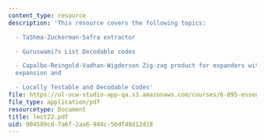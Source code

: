 ```yaml
---
content_type: resource
description: 'This resource covers the following topics:

  - TaShma-Zuckerman-Safra extractor

  - Guruswami?s List Decodable codes

  - Capalbo-Reingold-Vadhan-Wigderson Zig-zag product for expanders with good vertex
  expansion and

  - Locally Testable and Decodable Codes'
file: https://ol-ocw-studio-app-qa.s3.amazonaws.com/courses/6-895-essential-coding-theory-fall-2004/904589cd7a6f2aa69d4c56df48d12d18_lect22.pdf
file_type: application/pdf
resourcetype: Document
title: lect22.pdf
uid: 904589cd-7a6f-2aa6-9d4c-56df48d12d18
---
```

